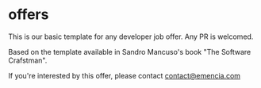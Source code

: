 # offers

This is our basic template for any developer job offer. Any PR is welcomed.

Based on the template available in Sandro Mancuso's book "The Software Crafstman".

If you're interested by this offer, please contact contact@emencia.com
